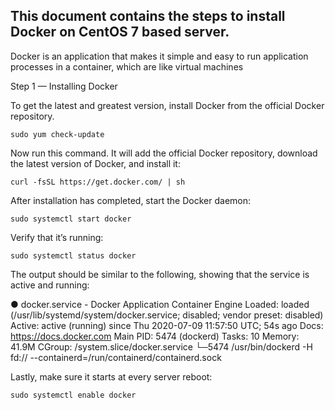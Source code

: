 ## This document contains the steps to install Docker on CentOS 7 based server.

Docker is an application that makes it simple and easy to run application processes in a container, which are like virtual machines

Step 1 — Installing Docker

To get the latest and greatest version, install Docker from the official Docker repository.
```
sudo yum check-update
```
Now run this command. It will add the official Docker repository, download the latest version of Docker, and install it:
```
curl -fsSL https://get.docker.com/ | sh
```
After installation has completed, start the Docker daemon:
```
sudo systemctl start docker
```
Verify that it’s running:
```
sudo systemctl status docker
```
The output should be similar to the following, showing that the service is active and running:

● docker.service - Docker Application Container Engine
   Loaded: loaded (/usr/lib/systemd/system/docker.service; disabled; vendor preset: disabled)
   Active: active (running) since Thu 2020-07-09 11:57:50 UTC; 54s ago
     Docs: https://docs.docker.com
 Main PID: 5474 (dockerd)
    Tasks: 10
   Memory: 41.9M
   CGroup: /system.slice/docker.service
           └─5474 /usr/bin/dockerd -H fd:// --containerd=/run/containerd/containerd.sock

Lastly, make sure it starts at every server reboot:
```
sudo systemctl enable docker
```


